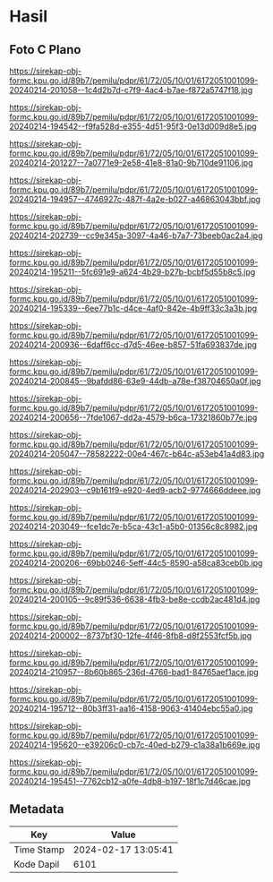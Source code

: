 # Hasil

## Foto C Plano

https://sirekap-obj-formc.kpu.go.id/89b7/pemilu/pdpr/61/72/05/10/01/6172051001099-20240214-201058--1c4d2b7d-c7f9-4ac4-b7ae-f872a5747f18.jpg

https://sirekap-obj-formc.kpu.go.id/89b7/pemilu/pdpr/61/72/05/10/01/6172051001099-20240214-194542--f9fa528d-e355-4d51-95f3-0e13d009d8e5.jpg

https://sirekap-obj-formc.kpu.go.id/89b7/pemilu/pdpr/61/72/05/10/01/6172051001099-20240214-201227--7a0771e9-2e58-41e8-81a0-9b710de91106.jpg

https://sirekap-obj-formc.kpu.go.id/89b7/pemilu/pdpr/61/72/05/10/01/6172051001099-20240214-194957--4746927c-487f-4a2e-b027-a46863043bbf.jpg

https://sirekap-obj-formc.kpu.go.id/89b7/pemilu/pdpr/61/72/05/10/01/6172051001099-20240214-202739--cc9e345a-3097-4a46-b7a7-73beeb0ac2a4.jpg

https://sirekap-obj-formc.kpu.go.id/89b7/pemilu/pdpr/61/72/05/10/01/6172051001099-20240214-195211--5fc691e9-a624-4b29-b27b-bcbf5d55b8c5.jpg

https://sirekap-obj-formc.kpu.go.id/89b7/pemilu/pdpr/61/72/05/10/01/6172051001099-20240214-195339--6ee77b1c-d4ce-4af0-842e-4b9ff33c3a3b.jpg

https://sirekap-obj-formc.kpu.go.id/89b7/pemilu/pdpr/61/72/05/10/01/6172051001099-20240214-200936--6daff6cc-d7d5-46ee-b857-51fa693837de.jpg

https://sirekap-obj-formc.kpu.go.id/89b7/pemilu/pdpr/61/72/05/10/01/6172051001099-20240214-200845--9bafdd86-63e9-44db-a78e-f38704650a0f.jpg

https://sirekap-obj-formc.kpu.go.id/89b7/pemilu/pdpr/61/72/05/10/01/6172051001099-20240214-200656--7fde1067-dd2a-4579-b6ca-17321860b77e.jpg

https://sirekap-obj-formc.kpu.go.id/89b7/pemilu/pdpr/61/72/05/10/01/6172051001099-20240214-205047--78582222-00e4-467c-b64c-a53eb41a4d83.jpg

https://sirekap-obj-formc.kpu.go.id/89b7/pemilu/pdpr/61/72/05/10/01/6172051001099-20240214-202903--c9b161f9-e920-4ed9-acb2-9774666ddeee.jpg

https://sirekap-obj-formc.kpu.go.id/89b7/pemilu/pdpr/61/72/05/10/01/6172051001099-20240214-203049--fce1dc7e-b5ca-43c1-a5b0-01356c8c8982.jpg

https://sirekap-obj-formc.kpu.go.id/89b7/pemilu/pdpr/61/72/05/10/01/6172051001099-20240214-200206--69bb0246-5eff-44c5-8590-a58ca83ceb0b.jpg

https://sirekap-obj-formc.kpu.go.id/89b7/pemilu/pdpr/61/72/05/10/01/6172051001099-20240214-200105--9c89f536-6638-4fb3-be8e-ccdb2ac481d4.jpg

https://sirekap-obj-formc.kpu.go.id/89b7/pemilu/pdpr/61/72/05/10/01/6172051001099-20240214-200002--8737bf30-12fe-4f46-8fb8-d8f2553fcf5b.jpg

https://sirekap-obj-formc.kpu.go.id/89b7/pemilu/pdpr/61/72/05/10/01/6172051001099-20240214-210957--8b60b865-236d-4766-bad1-84765aef1ace.jpg

https://sirekap-obj-formc.kpu.go.id/89b7/pemilu/pdpr/61/72/05/10/01/6172051001099-20240214-195712--80b3ff31-aa16-4158-9063-41404ebc55a0.jpg

https://sirekap-obj-formc.kpu.go.id/89b7/pemilu/pdpr/61/72/05/10/01/6172051001099-20240214-195620--e39206c0-cb7c-40ed-b279-c1a38a1b669e.jpg

https://sirekap-obj-formc.kpu.go.id/89b7/pemilu/pdpr/61/72/05/10/01/6172051001099-20240214-195451--7762cb12-a0fe-4db8-b197-18f1c7d46cae.jpg


## Metadata

| Key        | Value               |
| ---------- | ------------------- |
| Time Stamp | 2024-02-17 13:05:41 |
| Kode Dapil | 6101                |



